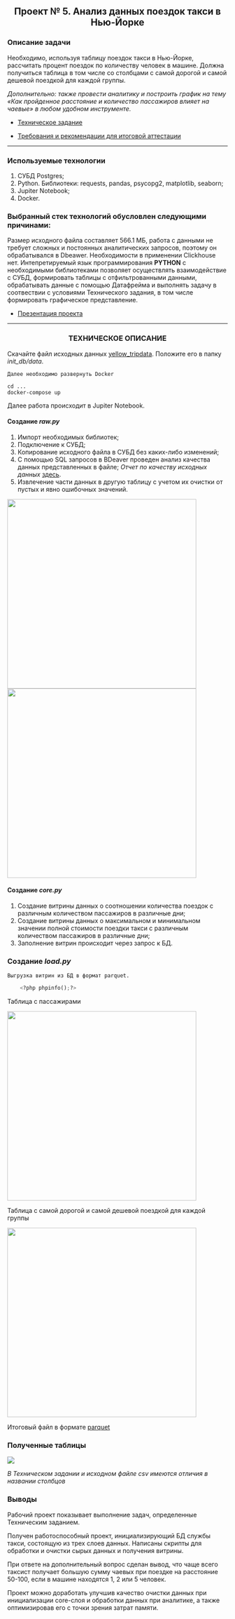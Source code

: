 ## <p align="center">Проект № 5. Анализ данных поездок такси в Нью-Йорке</p>

### Описание задачи

Необходимо, используя таблицу поездок такси в Нью-Йорке, рассчитать процент поездок по количеству человек в машине. Должна получиться таблица в том числе со столбцами с самой дорогой и самой дешевой поездкой для каждой группы.

*Дополнительно: также провести аналитику и построить график на тему «Как пройденное расстояние и количество пассажиров влияет на чаевые» в любом удобном инструменте.*

* [Техническое задание](https://github.com/SergeyGitH/DataEngineer_Final/blob/master/doc/%D0%A2%D0%B5%D1%85%D0%BD%D0%B8%D1%87%D0%B5%D1%81%D0%BA%D0%BE%D0%B5%20%D0%B7%D0%B0%D0%B4%D0%B0%D0%BD%D0%B8%D0%B5.txt "Техническое задание")
  
* [Требования и рекомендации для итоговой аттестации ](https://github.com/SergeyGitH/DataEngineer_Final/blob/master/doc/%D0%A2%D1%80%D0%B5%D0%B1%D0%BE%D0%B2%D0%B0%D0%BD%D0%B8%D1%8F%20%D0%B8%20%D1%80%D0%B5%D0%BA%D0%BE%D0%BC%D0%B5%D0%BD%D0%B4%D0%B0%D1%86%D0%B8%D0%B8%20%D0%B4%D0%BB%D1%8F%20%D0%B8%D1%82%D0%BE%D0%B3%D0%BE%D0%B2%D0%BE%D0%B9%20%D0%B0%D1%82%D1%82%D0%B5%D1%81%D1%82%D0%B0%D1%86%D0%B8%D0%B8.txt "Требования и рекомендации для итоговой аттестации ")

******************************************************************************************************************

### Используемые технологии
1. СУБД Postgres;
2. Python. Библиотеки: requests, pandas,  psycopg2, matplotlib, seaborn;
3. Jupiter Notebook;
4. Docker.

### Выбранный стек технологий обусловлен следующими причинами:
Размер исходного файла составляет 566.1 МБ, работа с данными не требует сложных и постоянных аналитических запросов, поэтому он обрабатывался в Dbeawer. Необходимости в применении Clickhouse нет. Интепретируемый язык программирования **PYTHON** c необходимыми библиотеками позволяет осуществлять взаимодействие с СУБД, формировать таблицы с отфильтрованными данными, обрабатывать данные с помощью Датафрейма и выполнять задачу в соотвествии с условиями Технического задания, в том числе формировать графическое представление.

* [Презентация проекта](https://github.com/SergeyGitH/DataEngineer_Final/blob/master/doc/report.txt "Презентация проекта")

*************************************************************************************************************************

### <p align="center">ТЕХНИЧЕСКОЕ ОПИСАНИЕ</p> 

Скачайте файл исходных данных [yellow_tripdata](https://disk.yandex.ru/d/DKeoopbGH1Ttuw). Положите его в папку *init_db/data*.  


`Далее необходимо развернуть Docker`
```
cd ...
docker-compose up
```
Далее работа происходит в Jupiter Notebook.  
#### Создание *raw.py*
1. Импорт необходимых библиотек;
2. Подключение к СУБД;
3. Копирование исходного файла в СУБД без каких-либо изменений;
4. С помощью SQL запросов в BDeaver проведен анализ качества данных представленных в файле;
   *Отчет по качеству исходных данных* [здесь](https://github.com/SergeyGitH/DataEngineer_Final/blob/master/doc/README.md).
5. Извлечение части данных в другую таблицу с учетом их очистки от пустых и явно ошибочных значений.
   
  <img src="https://github.com/SergeyGitH/DataEngineer_Final/blob/master/doc/img/raw1.png" height="432"/>
  <img src="https://github.com/SergeyGitH/DataEngineer_Final/blob/master/doc/img/raw2.png" height="432"/>

#### Создание *core.py*
1. Создание витрины данных о соотношении количества поездок с различным количеством пассажиров в различные дни;
2. Создание витрины данных о максимальном и минимальном значении полной стоимости поездки такси с различным количеством пассажиров в различные дни;
3. Заполнение витрин происходит через запрос к БД.

### Создание *load.py*

    Выгрузка витрин из БД в формат parquet.

```python
    <?php phpinfo();?>
```

Таблица с пассажирами 

<img src="https://github.com/SergeyGitH/DataEngineer_Final/blob/master/doc/img/%D1%82%D0%B0%D0%B1%D0%BB%D0%B8%D1%86%D0%B0%20%D1%81%20%D0%BF%D0%B0%D1%81%D1%81%D0%B0%D0%B6%D0%B8%D1%80%D0%B0%D0%BC%D0%B8.png" height="432"/>

Таблица с самой дорогой и самой дешевой поездкой для каждой группы

<img src="https://github.com/SergeyGitH/DataEngineer_Final/blob/master/doc/img/%D1%82%D0%B0%D0%B1%D0%BB%D0%B8%D1%86%D0%B0%20%D1%81%20%D1%87%D0%B0%D0%B5%D0%B2%D1%8B%D0%BC%D0%B8.png" height="432"/>

Итоговый файл в формате [parquet](https://github.com/SergeyGitH/DataEngineer_Final/blob/master/parquet/result_passengers_base.parquet "parquet")

### Полученные таблицы   

<img src="https://github.com/SergeyGitH/DataEngineer_Final/blob/master/doc/img/taxi%20-%20result.png" />

*В Техническом задании и исходном файле csv имеются отличия в названии столбцов*

### Выводы

Рабочий проект показывает выполнение задач, определенные Техническим заданием. 

Получен работоспособный проект, инициализирующий БД службы такси, состоящую из трех слоев данных. Написаны скрипты для обработки и очистки сырых данных и получения витрины.

При ответе на дополнительный вопрос сделан вывод, что чаще всего таксист получает большую сумму чаевых при поездке на расстояние 50-100, если в машине находятся 1, 2 или 5 человек.

Проект можно доработать улучшив качество очистки данных при инициализации core-слоя и обработки данных при аналитике, а также оптимизировав его с точки зрения затрат памяти.

